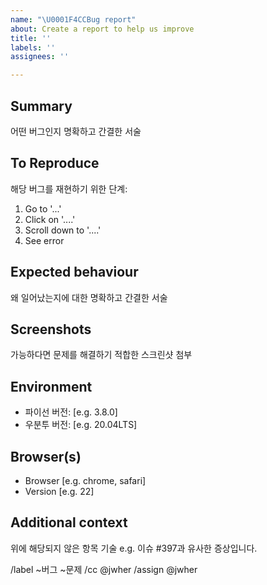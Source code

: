 ```yaml
---
name: "\U0001F4CCBug report"
about: Create a report to help us improve
title: ''
labels: ''
assignees: ''

---
```


## Summary
어떤 버그인지 명확하고 간결한 서술

## To Reproduce
해당 버그를 재현하기 위한 단계:
1. Go to '...'
2. Click on '....'
3. Scroll down to '....'
4. See error

## Expected behaviour
왜 일어났는지에 대한 명확하고 간결한 서술

## Screenshots
가능하다면 문제를 해결하기 적합한 스크린샷 첨부

## Environment
- 파이선 버전: [e.g. 3.8.0]
- 우분투 버전: [e.g. 20.04LTS]

## Browser(s)
 - Browser [e.g. chrome, safari]
 - Version [e.g. 22]

## Additional context
위에 해당되지 않은 항목 기술
e.g. 이슈 #397과 유사한 증상입니다.

/label ~버그 ~문제
/cc @jwher
/assign @jwher
